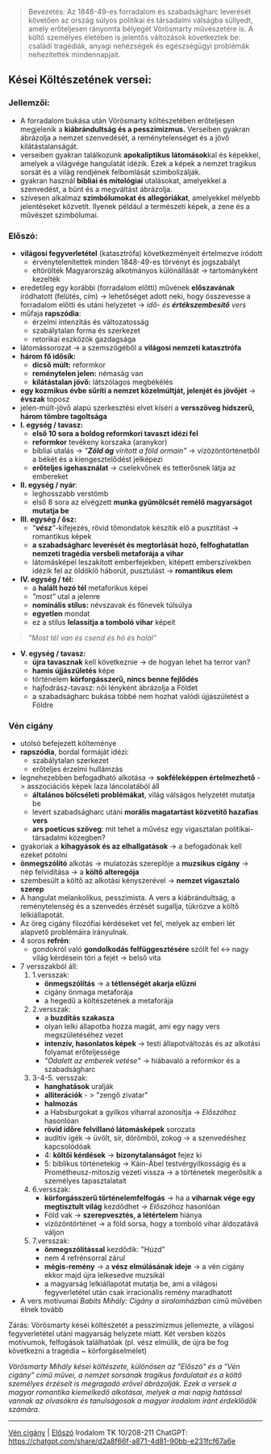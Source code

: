 > Bevezetés:
Az 1848-49-es forradalom és szabadságharc leverését követően az ország súlyos politikai és társadalmi válságba süllyedt, amely erőteljesen rányomta bélyegét Vörösmarty művészetére is. A költő személyes életében is jelentős változások következtek be: családi tragédiák, anyagi nehézségek és egészségügyi problémák nehezítették mindennapjait.

## Kései Költészetének versei:
### Jellemzői:
- A forradalom bukása után Vörösmarty költészetében erőteljesen megjelenik a **kiábrándultság és a pesszimizmus.** Verseiben gyakran ábrázolja a nemzet szenvedését, a reménytelenséget és a jövő kilátástalanságát.
- verseiben gyakran találkozunk **apokaliptikus látomások**kal és képekkel, amelyek a világvége hangulatát idézik. Ezek a képek a nemzet tragikus sorsát és a világ rendjének felbomlását szimbolizálják.
- gyakran használ **bibliai és mitológiai** utalásokat, amelyekkel a szenvedést, a bűnt és a megváltást ábrázolja.
- szívesen alkalmaz **szimbólumokat és allegóriákat**, amelyekkel mélyebb jelentéseket közvetít. Ilyenek például a természeti képek, a zene és a művészet szimbólumai.
### Előszó:
- **világosi fegyverletétel** (katasztrófa) következményeit értelmezve íródott
	- érvénytelenítettek minden 1848-49-es törvényt és jogszabályt
	- eltörölték Magyarország alkotmányos különállását -> tartományként kezelték
- eredetileg egy korábbi (forradalom előtti) művének **előszavának** íródhatott (felütés, cím) -> lehetőséget adott neki, hogy összevesse a forradalom előtti és utáni helyzetet -> *idő- és **értékszembesítő** vers*
- műfaja **rapszódia**:
	- érzelmi intenzitás és változatosság
	- szabálytalan forma és szerkezet
	- retorikai eszközök gazdagsága
- látomássorozat -> a szemszögéből a **világosi nemzeti katasztrófa**
- **három fő idősík:**
	- **dicső múlt:** reformkor
	- **reménytelen jelen:** némaság van
	- **kilátástalan jövő:** látszólagos megbékélés
- **egy kozmikus évbe sűríti a nemzet közelmúltját, jelenjét és jövőjét** -> **évszak** toposz
- jelen-múlt-jövő alapú szerkesztési elvet kíséri a **versszöveg hídszerű, három tömbre tagoltsága**
- **I. egység / tavasz:**
	- **első 10 sora a boldog reformkori tavaszt idézi fel**
	- **reformkor** tevékeny korszaka (aranykor)
	- bibliai utalás -> *"**Zöld ág** virított a föld ormain"* -> vízözöntörténetből a békét és a kiengesztelődést jelképezi
	- **erőteljes igehasználat** -> cselekvőnek és tetterősnek látja az embereket
- **II. egység / nyár**:
	- leghosszabb verstömb
	- első 8 sora az elvégzett **munka gyümölcsét remélő magyarságot mutatja be**
- **III. egység / ősz:** 
	- *"**vész**"*-kifejezés, rövid tőmondatok készítik elő a pusztítást -> romantikus képek
	- **a szabadságharc leverését és megtorlását hozó, felfoghatatlan nemzeti tragédia versbeli metaforája a vihar**
	- látomásképei leszakított emberfejekben, kitépett emberszívekben idézik fel az öldöklő háborút, pusztulást -> **romantikus elem**
- **IV. egység / tél:** 
	- a **halált hozó tél** metaforikus képei
	- *"most"* utal a jelenre
	- **nominális stílus:** névszavak és főnevek túlsúlya
	- **egyetlen** mondat
	- ez a stílus **lelassítja a tomboló vihar** képeit
> *"Most tél van és csend és hó és halál"*
- **V. egység / tavasz:**
	- **újra tavasznak** kell következnie -> de hogyan lehet ha terror van?
	- **hamis újjászületés** képe
	- történelem **körforgásszerű, nincs benne fejlődés**
	- hajfodrász-tavasz: női lényként ábrázolja a Földet
	- a szabadságharc bukása többé nem hozhat valódi újjászületést a Földre
### Vén cigány
- utolsó befejezett költeménye
- **rapszódia**, bordal formáját idézi:
	- szabálytalan szerkezet
	- erőteljes érzelmi hullámzás
- legnehezebben befogadható alkotása -> **sokféleképpen értelmezhető** -> asszociációs képek laza láncolatából áll
	- **általános bölcséleti problémákat**, világ válságos helyzetét mutatja be
	- levert szabadságharc utáni **morális magatartást közvetítő hazafias vers**
	- **ars poeticus szöveg**: mit tehet a művész egy vigasztalan politikai-társadalmi közegben?
- gyakoriak a **kihagyások és az elhallgatások** -> a befogadónak kell ezeket pótolni
- **önmegszólító** alkotás -> mulatozás szereplője a **muzsikus cigány** -> nép felvidítása -> a **költő alteregója**
- szembesült a költő az alkotási kényszerével -> **nemzet vigasztaló szerep**
- A hangulat melankolikus, pesszimista. A vers a kiábrándultság, a reménytelenség és a szenvedés érzését sugallja, tükrözve a költő lelkiállapotát.
- Az öreg cigány filozófiai kérdéseket vet fel, melyek az emberi lét alapvető problémáira irányulnak.
- 4 soros **refrén**:
	- gondokról való **gondolkodás felfüggesztésére** szólít fel <-> nagy világ kérdésein töri a fejét -> belső vita
- 7 versszakból áll:
	1. 1.versszak: 
		- **önmegszólítás** -> a **tétlenségét akarja elűzni**
		- cigány önmaga metaforája
		- a hegedű a költészetének a metaforája
	2. 2.versszak:
		- a **buzdítás szakasza** 
		- olyan lelki állapotba hozza magát, ami egy nagy vers megszületéséhez vezet
		- **intenzív, hasonlatos képek** -> testi állapotváltozás és az alkotási folyamat erőteljessége
		- *"Odalett az emberek vetése"* -> hiábavaló a reformkor és a szabadságharc
	3. 3-4-5. versszak:
		- **hanghatások** uralják
		- **alliterációk** - > "zengő zivatar"
		- **halmozás**
		- a Habsburgokat a gyilkos viharral azonosítja -> *Előszó*hoz hasonlóan
		- **rövid időre felvillanó látomásképek** sorozata
		- auditív igék -> üvölt, sír, dörömböl, zokog -> a szenvedéshez kapcsolódóak
		- 4: **költői kérdések** -> **bizonytalanságot** fejez ki
		- 5: biblikus történetekig -> Káin-Ábel testvérgyilkosságig és a Prométheusz-mítoszig vezeti vissza -> a történetek megerősítik a személyes tapasztalatait
	4. 6.versszak:
		- **körforgásszerű történelemfelfogás** -> ha a **viharnak vége egy megtisztult világ** kezdődhet -> *Előszó*hoz hasonlóan
		- Föld vak -> **szerepvesztés, a létértelem** hiánya
		- vízözöntörténet -> a föld sorsa, hogy a tomboló vihar áldozatává váljon
	5. 7.versszak:
		- **önmegszólítással** kezdődik: "Húzd"
		- nem 4 refrénsorral zárul
		- **mégis-remény** -> a **vész elmúlásának ideje** -> a vén cigány ekkor majd újra lelkesedve muzsikál
		- a magyarság lelkiállapotát mutatja be, ami a világosi fegyverletétel után csak irracionális remény maradhatott
- A vers motívumai *Babits Mihály: Cigány a siralomházban* című művében élnek tovább

Zárás:
Vörösmarty késéi költészetét a pesszimizmus jellemezte,  a világosi fegyverletétel utáni magyarság helyzete miatt. Két versben közös motívumok, felfogások találhatóak (pl. vész elmúlik, de újra be fog következni a tragédia ~ körforgáselmélet)

*Vörösmarty Mihály kései költészete, különösen az "Előszó" és a "Vén cigány" című művei, a nemzet sorsának tragikus fordulatait és a költő személyes érzéseit is megragadó erővel ábrázolják. Ezek a versek a magyar romantika kiemelkedő alkotásai, melyek a mai napig hatással vannak az olvasókra és tanulságosak a magyar irodalom iránt érdeklődők számára.*

---
[Vén cigány](https://www.arcanum.com/hu/online-kiadvanyok/Verstar-verstar-otven-kolto-osszes-verse-2/vorosmarty-mihaly-6EBD/kisebb-koltemenyek-1834-1855-76A0/a-ven-cigany-7C35/) | [Előszó](https://www.arcanum.com/hu/online-kiadvanyok/Verstar-verstar-otven-kolto-osszes-verse-2/vorosmarty-mihaly-6EBD/kisebb-koltemenyek-1834-1855-76A0/eloszo-7BFD/)
Irodalom TK 10/208-211
ChatGPT: https://chatgpt.com/share/d2a8f66f-a871-4d81-90bb-e231fcf67a6e
